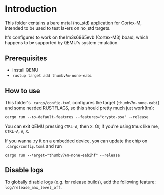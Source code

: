 # Introduction

This folder contains a bare metal (no_std) application for Cortex-M, intended
to be used to test lakers on no_std targets.

It's configured to work on the lm3s6965evb (Cortex-M3) board, which happens to
be supported by QEMU's system emulation.

## Prerequisites

- install QEMU
- `rustup target add thumbv7m-none-eabi`

## How to use

This folder's `.cargo/config.toml` configures the target (`thumbv7m-none-eabi`)
and some needed RUSTFLAGS, so this should pretty much just work(tm):

    cargo run --no-default-features --features="crypto-psa" --release

You can exit QEMU pressing `CTRL-A`, then `X`. Or, if you're using tmux like
me, `CTRL-A`, `A`, `X`.

If you wanna try it on a embedded device, you can update the chip on `.cargo/config.toml` and run

    cargo run --target="thumbv7em-none-eabihf" --release

## Disable logs
To globally disable logs (e.g. for release builds), add the following feature: `log/release_max_level_off`.
